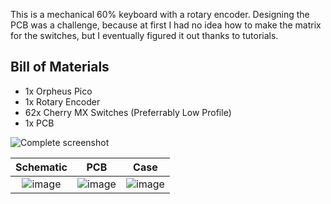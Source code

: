 This is a mechanical 60% keyboard with a rotary encoder. Designing the PCB was a challenge, because at first I had no idea how to make the matrix for the switches, but I eventually figured it out thanks to tutorials.

## Bill of Materials
- 1x Orpheus Pico
- 1x Rotary Encoder
- 62x Cherry MX Switches (Preferrably Low Profile)
- 1x PCB

![Complete screenshot](https://github.com/lukasn9/hackpad/blob/main/hackboards/60PercentRotaryKeyboard/assets/case.png?raw=true)

Schematic            |  PCB         |   Case
:-------------------------:|:-------------------------:|:-------------------------:|
![image](https://github.com/lukasn9/hackpad/blob/main/hackboards/60PercentRotaryKeyboard/assets/schematic.png?raw=true)    |  ![image](https://github.com/lukasn9/hackpad/blob/main/hackboards/60PercentRotaryKeyboard/assets/pcb.png?raw=true)  | ![image](https://github.com/lukasn9/hackpad/blob/main/hackboards/60PercentRotaryKeyboard/assets/case.png?raw=true)
